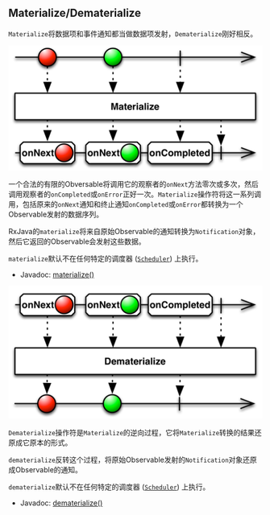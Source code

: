 ## Materialize/Dematerialize

`Materialize`将数据项和事件通知都当做数据项发射，`Dematerialize`刚好相反。


![materialize](../images/operators/materialize.c.png)

一个合法的有限的Obversable将调用它的观察者的`onNext`方法零次或多次，然后调用观察者的`onCompleted`或`onError`正好一次。`Materialize`操作符将这一系列调用，包括原来的`onNext`通知和终止通知`onCompleted`或`onError`都转换为一个Observable发射的数据序列。

RxJava的`materialize`将来自原始Observable的通知转换为`Notification`对象，然后它返回的Observable会发射这些数据。

`materialize`默认不在任何特定的调度器 ([`Scheduler`](Scheduler.md)) 上执行。

* Javadoc: [materialize()](http://reactivex.io/RxJava/javadoc/rx/Observable.html#materialize())

![dematerialize](../images/operators/dematerialize.c.png)

`Dematerialize`操作符是`Materialize`的逆向过程，它将`Materialize`转换的结果还原成它原本的形式。

`dematerialize`反转这个过程，将原始Observable发射的`Notification`对象还原成Observable的通知。

`dematerialize`默认不在任何特定的调度器 ([`Scheduler`](Scheduler.md)) 上执行。

* Javadoc: [dematerialize()](http://reactivex.io/RxJava/javadoc/rx/Observable.html#dematerialize())
